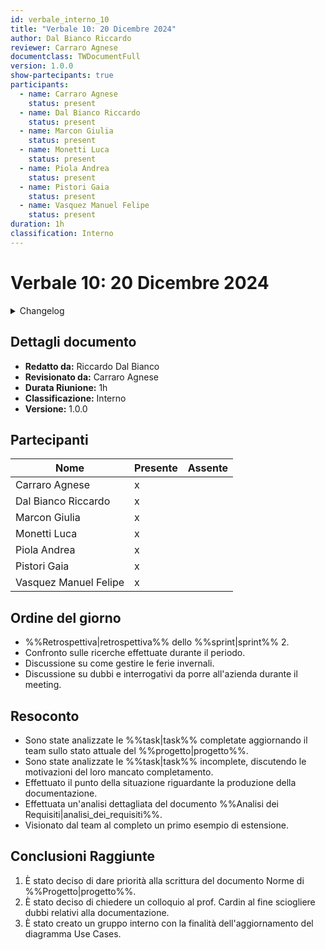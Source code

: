 ```yaml
---
id: verbale_interno_10
title: "Verbale 10: 20 Dicembre 2024"
author: Dal Bianco Riccardo
reviewer: Carraro Agnese
documentclass: TWDocumentFull
version: 1.0.0
show-partecipants: true
participants:
  - name: Carraro Agnese
    status: present
  - name: Dal Bianco Riccardo
    status: present
  - name: Marcon Giulia
    status: present
  - name: Monetti Luca
    status: present
  - name: Piola Andrea
    status: present
  - name: Pistori Gaia
    status: present
  - name: Vasquez Manuel Felipe
    status: present
duration: 1h
classification: Interno
---
```


<!-- ::: {.no-export} -->

# Verbale 10: 20 Dicembre 2024

<details>
  <summary>Changelog</summary>

<!-- ::: -->

| Data       | Versione | Descrizione                 | Autore              | Data Approvazione | Approvatore    |
| ---------- | -------- | --------------------------- | ------------------- | ----------------- | -------------- |
| 21/12/2024 | 1.0.0    | Prima stesura del documento | Dal Bianco Riccardo | 22/12/2024        | Carraro Agnese |

Table: Changelog

<!-- ::: {.no-export} -->

</details>

## Dettagli documento

- **Redatto da:** Riccardo Dal Bianco
- **Revisionato da:** Carraro Agnese
- **Durata Riunione:** 1h
- **Classificazione:** Interno
- **Versione:** 1.0.0

## Partecipanti

| Nome                  | Presente | Assente |
| --------------------- | -------- | ------- |
| Carraro Agnese        | x        |         |
| Dal Bianco Riccardo   | x        |         |
| Marcon Giulia         | x        |         |
| Monetti Luca          | x        |         |
| Piola Andrea          | x        |         |
| Pistori Gaia          | x        |         |
| Vasquez Manuel Felipe | x        |         |

<!-- ::: -->

## Ordine del giorno

- %%Retrospettiva|retrospettiva%% dello %%sprint|sprint%% 2.
- Confronto sulle ricerche effettuate durante il periodo.
- Discussione su come gestire le ferie invernali.
- Discussione su dubbi e interrogativi da porre all'azienda durante il meeting.

## Resoconto

- Sono state analizzate le %%task|task%% completate aggiornando il team sullo stato attuale del %%progetto|progetto%%.
- Sono state analizzate le %%task|task%% incomplete, discutendo le motivazioni del loro mancato completamento.
- Effettuato il punto della situazione riguardante la produzione della documentazione.
- Effettuata un'analisi dettagliata del documento %%Analisi dei Requisiti|analisi_dei_requisiti%%.
- Visionato dal team al completo un primo esempio di estensione.

## Conclusioni Raggiunte

1. È stato deciso di dare priorità alla scrittura del documento Norme di %%Progetto|progetto%%.
2. È stato deciso di chiedere un colloquio al prof. Cardin al fine sciogliere dubbi relativi alla documentazione.
3. È stato creato un gruppo interno con la finalità dell'aggiornamento del diagramma Use Cases.
